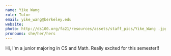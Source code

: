 ```yaml
---
name: Yike Wang
role: Tutor
email: yike_wang@berkeley.edu
website: 
photo: http://ds100.org/fa21/resources/assets/staff_pics/Yike_Wang .jpg
pronouns: she/her/hers
---
```

Hi, I'm a junior majoring in CS and Math. Really excited for this semester!!
